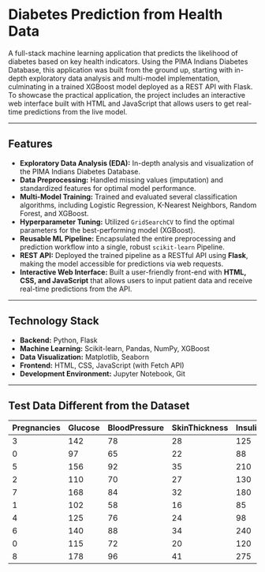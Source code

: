 # Diabetes Prediction from Health Data

A full-stack machine learning application that predicts the likelihood of diabetes based on key health indicators. Using the PIMA Indians Diabetes Database, this application was built from the ground up, starting with in-depth exploratory data analysis and multi-model implementation, culminating in a trained XGBoost model deployed as a REST API with Flask. To showcase the practical application, the project includes an interactive web interface built with HTML and JavaScript that allows users to get real-time predictions from the live model.


---

## Features

-   **Exploratory Data Analysis (EDA):** In-depth analysis and visualization of the PIMA Indians Diabetes Database.
-   **Data Preprocessing:** Handled missing values (imputation) and standardized features for optimal model performance.
-   **Multi-Model Training:** Trained and evaluated several classification algorithms, including Logistic Regression, K-Nearest Neighbors, Random Forest, and XGBoost.
-   **Hyperparameter Tuning:** Utilized `GridSearchCV` to find the optimal parameters for the best-performing model (XGBoost).
-   **Reusable ML Pipeline:** Encapsulated the entire preprocessing and prediction workflow into a single, robust `scikit-learn` Pipeline.
-   **REST API:** Deployed the trained pipeline as a RESTful API using **Flask**, making the model accessible for predictions via web requests.
-   **Interactive Web Interface:** Built a user-friendly front-end with **HTML, CSS, and JavaScript** that allows users to input patient data and receive real-time predictions from the API.

---

## Technology Stack

-   **Backend:** Python, Flask
-   **Machine Learning:** Scikit-learn, Pandas, NumPy, XGBoost
-   **Data Visualization:** Matplotlib, Seaborn
-   **Frontend:** HTML, CSS, JavaScript (with Fetch API)
-   **Development Environment:** Jupyter Notebook, Git

---

## Test Data Different from the Dataset
| Pregnancies | Glucose | BloodPressure | SkinThickness | Insulin | BMI  | DiabetesPedigreeFunction | Age | Outcome |
|-------------|---------|---------------|---------------|---------|------|--------------------------|-----|---------|
| 3           | 142     | 78            | 28            | 125     | 33.4 | 0.672                    | 45  | 1       |
| 0           | 97      | 65            | 22            | 88      | 28.9 | 0.412                    | 29  | 0       |
| 5           | 156     | 92            | 35            | 210     | 36.8 | 0.845                    | 54  | 1       |
| 2           | 110     | 70            | 27            | 130     | 30.2 | 0.514                    | 31  | 0       |
| 7           | 168     | 84            | 32            | 180     | 39.1 | 0.921                    | 49  | 1       |
| 1           | 102     | 58            | 16            | 85      | 24.3 | 0.302                    | 22  | 0       |
| 4           | 125     | 76            | 24            | 98      | 27.8 | 0.671                    | 37  | 0       |
| 6           | 140     | 88            | 34            | 240     | 42.5 | 0.756                    | 50  | 1       |
| 0           | 115     | 72            | 20            | 120     | 29.4 | 0.382                    | 33  | 0       |
| 8           | 178     | 96            | 41            | 275     | 45.2 | 1.089                    | 61  | 1       |
